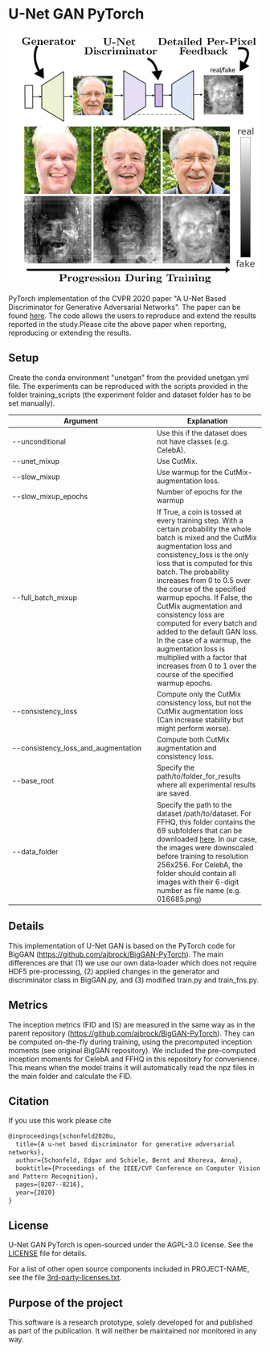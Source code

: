 # U-Net GAN PyTorch

<p align="center">
<img src="teaser_final.png">
</p>

PyTorch implementation of the CVPR 2020 paper "A U-Net Based Discriminator for Generative Adversarial Networks". The paper can
be found [here](https://openaccess.thecvf.com/content_CVPR_2020/html/Schonfeld_A_U-Net_Based_Discriminator_for_Generative_Adversarial_Networks_CVPR_2020_paper.html). The code allows the users to
reproduce and extend the results reported in the study.Please cite the
above paper when reporting, reproducing or extending the results.


## Setup

Create the conda environment "unetgan" from the provided unetgan.yml file. The experiments can be reproduced with the scripts provided in the folder training_scripts (the experiment folder and dataset folder has to be set manually).

<style>
table th:first-of-type {
    width: 10%;
}
table th:nth-of-type(2) {
    width: 10%;
}
</style>
|Argument|Explanation|
|------|---|
|--unconditional | Use this if the dataset does not have classes (e.g. CelebA).|
|--unet_mixup | Use CutMix. |
|--slow_mixup | Use warmup for the CutMix-augmentation loss.|
|--slow_mixup_epochs | Number of epochs for the warmup |
|--full_batch_mixup | If True, a coin is tossed at every training step. With a certain probability the whole batch is mixed and the CutMix augmentation loss and consistency_loss is the only loss that is computed for this batch. The probability increases from 0 to 0.5 over the course of the specified warmup epochs. If False, the CutMix augmentation and consistency loss are computed for every batch and added to the default GAN loss. In the case of a warmup, the augmentation loss is multiplied with a factor that increases from 0 to 1 over the course of the specified warmup epochs.|
|--consistency_loss | Compute only the CutMix consistency loss, but not the CutMix augmentation loss  (Can increase stability but might perform worse). |
|--consistency_loss_and_augmentation | Compute both CutMix augmentation and consistency loss.|
|--base_root | Specify the path/to/folder_for_results where all experimental results are saved. |
|--data_folder | Specify the path to the dataset /path/to/dataset. For FFHQ, this folder contains the 69 subfolders that can be downloaded [here](https://drive.google.com/drive/folders/1tZUcXDBeOibC6jcMCtgRRz67pzrAHeHL). In our case, the images were downscaled before training to resolution 256x256. For CelebA, the folder should contain all images with their 6-digit number as file name (e.g. 016685.png) |


## Details

This implementation of U-Net GAN is based on the PyTorch code for BigGAN (https://github.com/ajbrock/BigGAN-PyTorch). The main differences are that (1) we use our own data-loader which does not require HDF5 pre-processing, (2) applied changes in the generator and discriminator class in BigGAN.py, and (3) modified train.py and train_fns.py.

## Metrics

The inception metrics (FID and IS) are measured in the same way as in the parent repository (https://github.com/ajbrock/BigGAN-PyTorch). They can be computed on-the-fly during training, using the precomputed inception moments (see original BigGAN repository). We included the pre-computed inception moments for CelebA and FFHQ in this repository for convenience. This means when the model trains it will automatically read the npz files in the main folder and calculate the FID.  


## Citation
If you use this work please cite
```
@inproceedings{schonfeld2020u,
  title={A u-net based discriminator for generative adversarial networks},
  author={Schonfeld, Edgar and Schiele, Bernt and Khoreva, Anna},
  booktitle={Proceedings of the IEEE/CVF Conference on Computer Vision and Pattern Recognition},
  pages={8207--8216},
  year={2020}
}
```

## License

U-Net GAN PyTorch is open-sourced under the AGPL-3.0 license. See the
[LICENSE](LICENSE) file for details.

For a list of other open source components included in PROJECT-NAME, see the
file [3rd-party-licenses.txt](3rd-party-licenses.txt).

## Purpose of the project

This software is a research prototype, solely developed for and published as
part of the publication. It will neither be
maintained nor monitored in any way.
